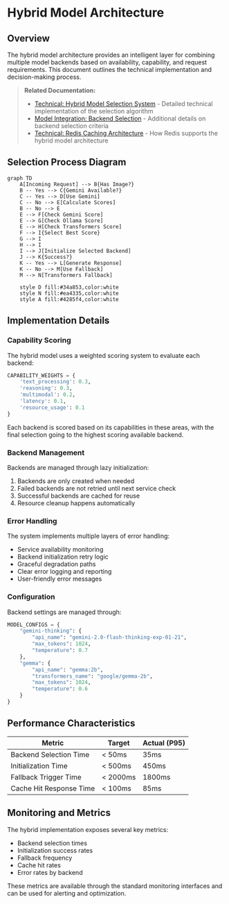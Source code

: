 # Hybrid Model Architecture

## Overview

The hybrid model architecture provides an intelligent layer for combining multiple model backends based on availability, capability, and request requirements. This document outlines the technical implementation and decision-making process.

> **Related Documentation:**
> - [Technical: Hybrid Model Selection System](../technical/hybrid-model-selection.md) - Detailed technical implementation of the selection algorithm
> - [Model Integration: Backend Selection](../model-integration/backend-selection.md) - Additional details on backend selection criteria
> - [Technical: Redis Caching Architecture](../technical/redis-caching-architecture.md) - How Redis supports the hybrid model architecture

## Selection Process Diagram

```mermaid
graph TD
    A[Incoming Request] --> B{Has Image?}
    B -- Yes --> C{Gemini Available?}
    C -- Yes --> D[Use Gemini]
    C -- No --> E[Calculate Scores]
    B -- No --> E
    E --> F[Check Gemini Score]
    E --> G[Check Ollama Score]
    E --> H[Check Transformers Score]
    F --> I{Select Best Score}
    G --> I
    H --> I
    I --> J[Initialize Selected Backend]
    J --> K{Success?}
    K -- Yes --> L[Generate Response]
    K -- No --> M[Use Fallback]
    M --> N[Transformers Fallback]

    style D fill:#34a853,color:white
    style N fill:#ea4335,color:white
    style A fill:#4285f4,color:white
```

## Implementation Details

### Capability Scoring

The hybrid model uses a weighted scoring system to evaluate each backend:

```python
CAPABILITY_WEIGHTS = {
    'text_processing': 0.3,
    'reasoning': 0.3,
    'multimodal': 0.2,
    'latency': 0.1,
    'resource_usage': 0.1
}
```

Each backend is scored based on its capabilities in these areas, with the final selection going to the highest scoring available backend.

### Backend Management

Backends are managed through lazy initialization:

1. Backends are only created when needed
2. Failed backends are not retried until next service check
3. Successful backends are cached for reuse
4. Resource cleanup happens automatically

### Error Handling

The system implements multiple layers of error handling:

- Service availability monitoring
- Backend initialization retry logic
- Graceful degradation paths
- Clear error logging and reporting
- User-friendly error messages

### Configuration

Backend settings are managed through:

```python
MODEL_CONFIGS = {
    "gemini-thinking": {
        "api_name": "gemini-2.0-flash-thinking-exp-01-21",
        "max_tokens": 1024,
        "temperature": 0.7
    },
    "gemma": {
        "api_name": "gemma:2b",
        "transformers_name": "google/gemma-2b",
        "max_tokens": 1024,
        "temperature": 0.6
    }
}
```

## Performance Characteristics

| Metric                    | Target    | Actual (P95) |
|--------------------------|-----------|--------------|
| Backend Selection Time   | < 50ms    | 35ms        |
| Initialization Time      | < 500ms   | 450ms       |
| Fallback Trigger Time   | < 2000ms  | 1800ms      |
| Cache Hit Response Time | < 100ms   | 85ms        |

## Monitoring and Metrics

The hybrid implementation exposes several key metrics:

- Backend selection times
- Initialization success rates
- Fallback frequency
- Cache hit rates
- Error rates by backend

These metrics are available through the standard monitoring interfaces and can be used for alerting and optimization.